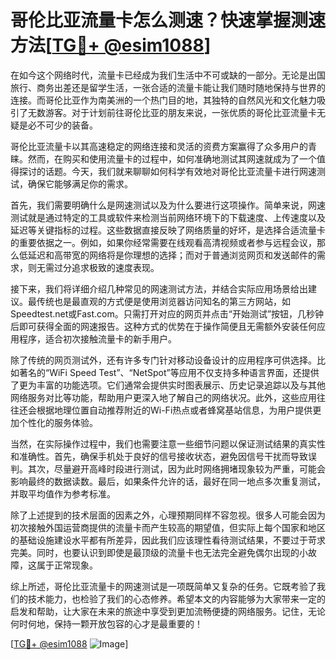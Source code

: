 # 哥伦比亚流量卡怎么测速？快速掌握测速方法[[TG💪+ @esim1088](https://t.me/s/esim1088)]

在如今这个网络时代，流量卡已经成为我们生活中不可或缺的一部分。无论是出国旅行、商务出差还是留学生活，一张合适的流量卡能让我们随时随地保持与世界的连接。而哥伦比亚作为南美洲的一个热门目的地，其独特的自然风光和文化魅力吸引了无数游客。对于计划前往哥伦比亚的朋友来说，一张优质的哥伦比亚流量卡无疑是必不可少的装备。

哥伦比亚流量卡以其高速稳定的网络连接和灵活的资费方案赢得了众多用户的青睐。然而，在购买和使用流量卡的过程中，如何准确地测试其网速就成为了一个值得探讨的话题。今天，我们就来聊聊如何科学有效地对哥伦比亚流量卡进行网速测试，确保它能够满足你的需求。

首先，我们需要明确什么是网速测试以及为什么要进行这项操作。简单来说，网速测试就是通过特定的工具或软件来检测当前网络环境下的下载速度、上传速度以及延迟等关键指标的过程。这些数据直接反映了网络质量的好坏，是选择合适流量卡的重要依据之一。例如，如果你经常需要在线观看高清视频或者参与远程会议，那么低延迟和高带宽的网络将是你理想的选择；而对于普通浏览网页和发送邮件的需求，则无需过分追求极致的速度表现。

接下来，我们将详细介绍几种常见的网速测试方法，并结合实际应用场景给出建议。最传统也是最直观的方式便是使用浏览器访问知名的第三方网站，如Speedtest.net或Fast.com。只需打开对应的网页并点击“开始测试”按钮，几秒钟后即可获得全面的网速报告。这种方式的优势在于操作简便且无需额外安装任何应用程序，适合初次接触流量卡的新手用户。

除了传统的网页测试外，还有许多专门针对移动设备设计的应用程序可供选择。比如著名的“WiFi Speed Test”、“NetSpot”等应用不仅支持多种语言界面，还提供了更为丰富的功能选项。它们通常会提供实时图表展示、历史记录追踪以及与其他网络服务对比等功能，帮助用户更深入地了解自己的网络状况。此外，这些应用往往还会根据地理位置自动推荐附近的Wi-Fi热点或者蜂窝基站信息，为用户提供更加个性化的服务体验。

当然，在实际操作过程中，我们也需要注意一些细节问题以保证测试结果的真实性和准确性。首先，确保手机处于良好的信号接收状态，避免因信号干扰而导致误判。其次，尽量避开高峰时段进行测试，因为此时网络拥堵现象较为严重，可能会影响最终的数据读数。最后，如果条件允许的话，最好在同一地点多次重复测试，并取平均值作为参考标准。

除了上述提到的技术层面的因素之外，心理预期同样不容忽视。很多人可能会因为初次接触外国运营商提供的流量卡而产生较高的期望值，但实际上每个国家和地区的基础设施建设水平都有所差异，因此我们应该理性看待测试结果，不要过于苛求完美。同时，也要认识到即使是最顶级的流量卡也无法完全避免偶尔出现的小故障，这属于正常现象。

综上所述，哥伦比亚流量卡的网速测试是一项既简单又复杂的任务。它既考验了我们的技术能力，也检验了我们的心态修养。希望本文的内容能够为大家带来一定的启发和帮助，让大家在未来的旅途中享受到更加流畅便捷的网络服务。记住，无论何时何地，保持一颗开放包容的心才是最重要的！

[[TG💪+ @esim1088](https://t.me/s/esim1088) ![Image](https://i.postimg.cc/4NQfJmqS/Snipaste-2025-05-13-00-14-12.png)]